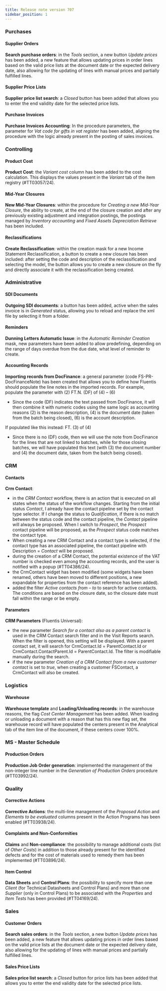 ```yaml
---
title: Release note version 707
sidebar_position: 1
---
```


### Purchases 

#### Supplier Orders 
**Search purchase orders**: in the *Tools* section, a new button *Update prices* has been added, a new feature that allows updating prices in order lines based on the valid price lists at the document date or the expected delivery date, also allowing for the updating of lines with manual prices and partially fulfilled lines.

#### Supplier Price Lists 

**Supplier price list search**: a *Closed* button has been added that allows you to enter the end validity date for the selected price lists.

#### Purchase Invoices 
 
**Purchase Invoices Accounting**: In the procedure parameters, the parameter for *Vat code for gifts in vat register* has been added, aligning the procedure with the logic already present in the posting of sales invoices.

### Controlling 

#### Product Cost 

**Product Cost**: the *Variant cost* column has been added to the cost calculation. This displays the values present in the *Variant* tab of the item registry (#TT03057/24).
 
#### Mid-Year Closures

**New Mid-Year Closures**: within the procedure for *Creating a new Mid-Year Closure*, the ability to create, at the end of the closure creation and after any previously existing adjustment and integration postings, the postings managed by *Inventory accounting* and *Fixed Assets Depreciation Retrieve* has been included.

#### Reclassifications 
 
**Create Reclassification**: within the creation mask for a new Income Statement Reclassification, a button to create a new closure has been included: after setting the code and description of the reclassification and selecting the model, the button allows you to create a new closure on the fly and directly associate it with the reclassification being created.

### Administrative 

#### SDI Documents 

**Outgoing SDI documents**: a button has been added, active when the sales invoice is in *Generated* status, allowing you to reload and replace the xml file by selecting it from a folder.

#### Reminders

**Dunning Letters Automatic Issue**: in the *Automatic Reminder Creation* mask, new parameters have been added to allow predefining, depending on the range of days overdue from the due date, what level of reminder to create.

#### Accounting Records 

**Importing records from DocFinance**: a general parameter (code FS-PR-DocFinanceNote) has been created that allows you to define how Fluentis should populate the line notes in the imported records. 
For example, populate the parameter with
(2) FT.N. (DF) of (4) – (6)
- Since the code (DF) indicates the text passed from DocFinance, it will then combine it with numeric codes using the same logic as accounting reasons (2) is the reason description, (4) is the document date (taken from the batch being closed), (6) is the account description.
 
If populated like this instead:
FT. (3) of (4)
- Since there is no (DF) code, then we will use the note from DocFinance for the lines that are not linked to batches, while for those closing batches, we will have populated this text (with (3) the document number and (4) the document date, taken from the batch being closed).

### CRM

#### Contacts 

**Crm Contact**:
- in the *CRM Contact* workflow, there is an action that is executed on all states when the status of the workflow changes. Starting from the initial status *Contact*, I already have the contact pipeline set by the contact type selector. If I change the status to *Qualification*, if there is no match between the status code and the contact pipeline, the *Contact* pipeline will always be proposed. When I switch to *Prospect*, the *Prospect* contact pipeline will be proposed, as the *Prospect* status code matches the contact type.  
- When creating a new CRM Contact and a contact type is selected, if the contact type has an associated pipeline, the contact pipeline with Description = *Contact* will be proposed.    
- during the creation of a CRM Contact, the potential existence of the VAT number is checked even among the accounting records, and the user is notified with a popup (#TT04386/24).   
- the CrmContact widget has been modified (some widgets have been renamed, others have been moved to different positions, a new expandable for properties from the contact reference has been added).
- added the filter *Active contacts from – to* to search for active contacts. The conditions are based on the closure date, so the closure date must fall within the range or be empty.

#### Parameters   

**CRM Parameters** (Fluentis Universal):  
- the new parameter *Search for a contact also as a parent contact* is used in the CRM Contact search filter and in the Visit Reports search. When the filter is opened, this setting will be displayed. With a parent contact set, it will search for CrmContact.Id = ParentContact.Id or CrmContact.ContactParent.Id = ParentContact.Id. The filter is modifiable manually during the search.  
- if the new parameter *Creation of a CRM Contact from a new customer contact* is set to *true*, when creating a customer FSContact, a CrmContact will also be created.

### Logistics

#### Warehouse 

**Warehouse template** and **Loading/Unloading records**: in the warehouse reasons, the flag *Cost Center Management* has been added. When loading or unloading a document with a reason that has this new flag set, the warehouse record will have populated the centers present in the Analytical tab of the item line of the document, if these centers cover 100%.

### MS - Master Schedule  

#### Production Orders 

**Production Job Order generation**: implemented the management of the non-integer line number in the *Generation of Production Orders* procedure (#TT03992/24).

### Quality 

#### Corrective Actions 

**Corrective Actions**: the multi-line management of the *Proposed Action* and *Elements to be evaluated* columns present in the Action Programs has been enabled (#TT03938/24).

#### Complaints and Non-Conformities

**Claims** and **Non-compliance**: the possibility to manage additional costs (list of *Other Costs*) in addition to those already present for the identified defects and for the cost of materials used to remedy them has been implemented (#TT03896/24).
 
#### Item Control

**Data Sheets** and **Control Plans**: the possibility to specify more than one *Client* (for Technical Datasheets and Control Plans) and more than one *Supplier* (only in Control Plans) to be associated with the *Properties* and *Item Tests* has been provided (#TT04169/24).

### Sales 
 
#### Customer Orders 

**Search sales orders**: in the *Tools* section, a new button *Update prices* has been added, a new feature that allows updating prices in order lines based on the valid price lists at the document date or the expected delivery date, also allowing for the updating of lines with manual prices and partially fulfilled lines.

#### Sales Price Lists

**Sales price list search**: a *Closed* button for price lists has been added that allows you to enter the end validity date for the selected price lists.